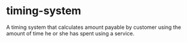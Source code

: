 # timing-system
A timing system that calculates amount payable by customer using the amount of time he or she has spent using a service.
